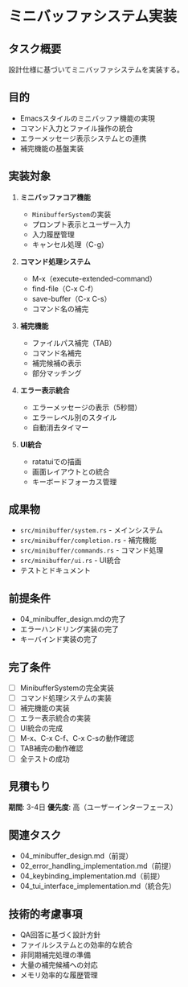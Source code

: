 # ミニバッファシステム実装

## タスク概要
設計仕様に基づいてミニバッファシステムを実装する。

## 目的
- Emacsスタイルのミニバッファ機能の実現
- コマンド入力とファイル操作の統合
- エラーメッセージ表示システムとの連携
- 補完機能の基盤実装

## 実装対象
1. **ミニバッファコア機能**
   - `MinibufferSystem`の実装
   - プロンプト表示とユーザー入力
   - 入力履歴管理
   - キャンセル処理（C-g）

2. **コマンド処理システム**
   - M-x（execute-extended-command）
   - find-file（C-x C-f）
   - save-buffer（C-x C-s）
   - コマンド名の補完

3. **補完機能**
   - ファイルパス補完（TAB）
   - コマンド名補完
   - 補完候補の表示
   - 部分マッチング

4. **エラー表示統合**
   - エラーメッセージの表示（5秒間）
   - エラーレベル別のスタイル
   - 自動消去タイマー

5. **UI統合**
   - ratatuiでの描画
   - 画面レイアウトとの統合
   - キーボードフォーカス管理

## 成果物
- `src/minibuffer/system.rs` - メインシステム
- `src/minibuffer/completion.rs` - 補完機能
- `src/minibuffer/commands.rs` - コマンド処理
- `src/minibuffer/ui.rs` - UI統合
- テストとドキュメント

## 前提条件
- 04_minibuffer_design.mdの完了
- エラーハンドリング実装の完了
- キーバインド実装の完了

## 完了条件
- [ ] MinibufferSystemの完全実装
- [ ] コマンド処理システムの実装
- [ ] 補完機能の実装
- [ ] エラー表示統合の実装
- [ ] UI統合の完成
- [ ] M-x、C-x C-f、C-x C-sの動作確認
- [ ] TAB補完の動作確認
- [ ] 全テストの成功

## 見積もり
**期間**: 3-4日
**優先度**: 高（ユーザーインターフェース）

## 関連タスク
- 04_minibuffer_design.md（前提）
- 02_error_handling_implementation.md（前提）
- 04_keybinding_implementation.md（前提）
- 04_tui_interface_implementation.md（統合先）

## 技術的考慮事項
- QA回答に基づく設計方針
- ファイルシステムとの効率的な統合
- 非同期補完処理の準備
- 大量の補完候補への対応
- メモリ効率的な履歴管理
